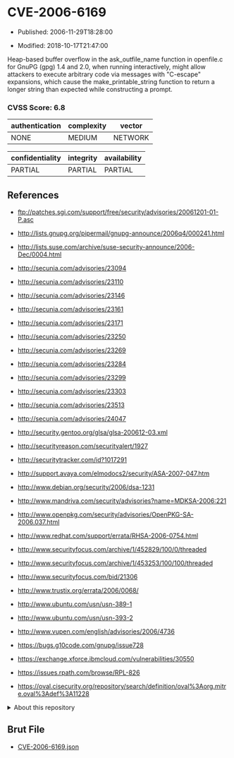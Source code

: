 # CVE-2006-6169

- Published: 2006-11-29T18:28:00

- Modified: 2018-10-17T21:47:00

Heap-based buffer overflow in the ask_outfile_name function in openfile.c for GnuPG (gpg) 1.4 and 2.0, when running interactively, might allow attackers to execute arbitrary code via messages with "C-escape" expansions, which cause the make_printable_string function to return a longer string than expected while constructing a prompt.

### CVSS Score: **6.8**

| authentication | complexity | vector |
| --- | --- | --- |
| NONE | MEDIUM | NETWORK |

| confidentiality | integrity | availability |
| --- | --- | --- |
| PARTIAL | PARTIAL | PARTIAL |

## References

* ftp://patches.sgi.com/support/free/security/advisories/20061201-01-P.asc

* http://lists.gnupg.org/pipermail/gnupg-announce/2006q4/000241.html

* http://lists.suse.com/archive/suse-security-announce/2006-Dec/0004.html

* http://secunia.com/advisories/23094

* http://secunia.com/advisories/23110

* http://secunia.com/advisories/23146

* http://secunia.com/advisories/23161

* http://secunia.com/advisories/23171

* http://secunia.com/advisories/23250

* http://secunia.com/advisories/23269

* http://secunia.com/advisories/23284

* http://secunia.com/advisories/23299

* http://secunia.com/advisories/23303

* http://secunia.com/advisories/23513

* http://secunia.com/advisories/24047

* http://security.gentoo.org/glsa/glsa-200612-03.xml

* http://securityreason.com/securityalert/1927

* http://securitytracker.com/id?1017291

* http://support.avaya.com/elmodocs2/security/ASA-2007-047.htm

* http://www.debian.org/security/2006/dsa-1231

* http://www.mandriva.com/security/advisories?name=MDKSA-2006:221

* http://www.openpkg.com/security/advisories/OpenPKG-SA-2006.037.html

* http://www.redhat.com/support/errata/RHSA-2006-0754.html

* http://www.securityfocus.com/archive/1/452829/100/0/threaded

* http://www.securityfocus.com/archive/1/453253/100/100/threaded

* http://www.securityfocus.com/bid/21306

* http://www.trustix.org/errata/2006/0068/

* http://www.ubuntu.com/usn/usn-389-1

* http://www.ubuntu.com/usn/usn-393-2

* http://www.vupen.com/english/advisories/2006/4736

* https://bugs.g10code.com/gnupg/issue728

* https://exchange.xforce.ibmcloud.com/vulnerabilities/30550

* https://issues.rpath.com/browse/RPL-826

* https://oval.cisecurity.org/repository/search/definition/oval%3Aorg.mitre.oval%3Adef%3A11228

<details>
<summary>About this repository</summary> 

  This repository is part of the project [Live Hack CVE](https://github.com/Live-Hack-CVE). Main website can be found [www.live-hack.org](https://www.live-hack.org) 
  
  Made by [Sn0wAlice](https://github.com/Sn0wAlice) for the people that care about security and need to have a feed of the latest CVEs. Hope you enjoy it, don't forget to star the repo and follow me on [Twitter](https://twitter.com/Sn0wAlice) and [Github](https://github.com/Sn0wAlice). And that is my [personnal website](https://www.alice-snow.me/)

  - [Home Page](https://github.com/Live-Hack-CVE)
  - [Framework](https://github.com/Live-Hack-CVE/cve-framework)
  - [CVE database](https://github.com/Live-Hack-CVE/full_database)
  - [Changelog](https://github.com/Live-Hack-CVE/Changelog)
</details>

## Brut File

* [CVE-2006-6169.json](https://raw.githubusercontent.com/Live-Hack-CVE/full_database/main/cves/2006/CVE-2006-6169.json)

